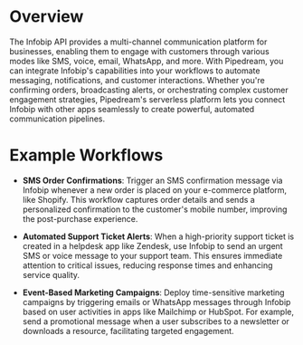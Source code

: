 # Overview

The Infobip API provides a multi-channel communication platform for businesses, enabling them to engage with customers through various modes like SMS, voice, email, WhatsApp, and more. With Pipedream, you can integrate Infobip's capabilities into your workflows to automate messaging, notifications, and customer interactions. Whether you're confirming orders, broadcasting alerts, or orchestrating complex customer engagement strategies, Pipedream's serverless platform lets you connect Infobip with other apps seamlessly to create powerful, automated communication pipelines.

# Example Workflows

- **SMS Order Confirmations**: Trigger an SMS confirmation message via Infobip whenever a new order is placed on your e-commerce platform, like Shopify. This workflow captures order details and sends a personalized confirmation to the customer's mobile number, improving the post-purchase experience.

- **Automated Support Ticket Alerts**: When a high-priority support ticket is created in a helpdesk app like Zendesk, use Infobip to send an urgent SMS or voice message to your support team. This ensures immediate attention to critical issues, reducing response times and enhancing service quality.

- **Event-Based Marketing Campaigns**: Deploy time-sensitive marketing campaigns by triggering emails or WhatsApp messages through Infobip based on user activities in apps like Mailchimp or HubSpot. For example, send a promotional message when a user subscribes to a newsletter or downloads a resource, facilitating targeted engagement.
